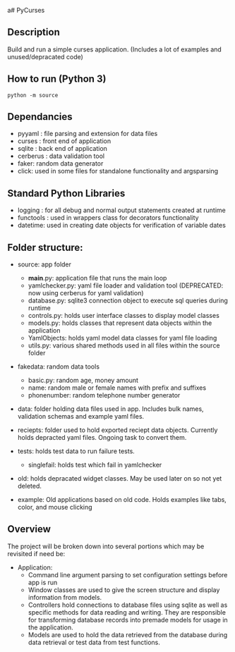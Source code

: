 a# PyCurses

## Description
  Build and run a simple curses application. (Includes a lot of examples and unused/depracated code)

## How to run (Python 3)
  `python -m source`

## Dependancies
- pyyaml : file parsing and extension for data files
- curses : front end of application
- sqlite : back end of application
- cerberus : data validation tool
- faker: random data generator
- click: used in some files for standalone functionality and argsparsing

## Standard Python Libraries
- logging : for all debug and normal output statements created at runtime
- functools : used in wrappers class for decorators functionality
- datetime: used in creating date objects for verification of variable dates

## Folder structure:
- source: app folder
  - __main__.py: application file that runs the main loop
  - yamlchecker.py: yaml file loader and validation tool (DEPRECATED: now using cerberus for yaml validation)
  - database.py: sqlite3 connection object to execute sql queries during runtime
  - controls.py: holds user interface classes to display model classes
  - models.py: holds classes that represent data objects within the application
  - YamlObjects: holds yaml model data classes for yaml file loading
  - utils.py: various shared methods used in all files within the source folder

- fakedata: random data tools
  - basic.py: random age, money amount
  - name: random male or female names with prefix and suffixes
  - phonenumber: random telephone number generator

- data: folder holding data files used in app. Includes bulk names, validation schemas and example yaml files.

- reciepts: folder used to hold exported reciept data objects. Currently holds depracted yaml files. Ongoing task to convert them.

- tests: holds test data to run failure tests.
  - singlefail: holds test which fail in yamlchecker

- old: holds depracated widget classes. May be used later on so not yet deleted.

- example: Old applications based on old code. Holds examples like tabs, color, and mouse clicking

## Overview
The project will be broken down into several portions which may be revisited if need be:
- Application:
  - Command line argument parsing to set configuration settings before app is run
  - Window classes are used to give the screen structure and display information from models.
  - Controllers hold connections to database files using sqlite as well as specific methods for data reading and writing. They are responsible for transforming database records into premade models for usage in the application.
  - Models are used to hold the data retrieved from the database during data retrieval or test data from test functions.
